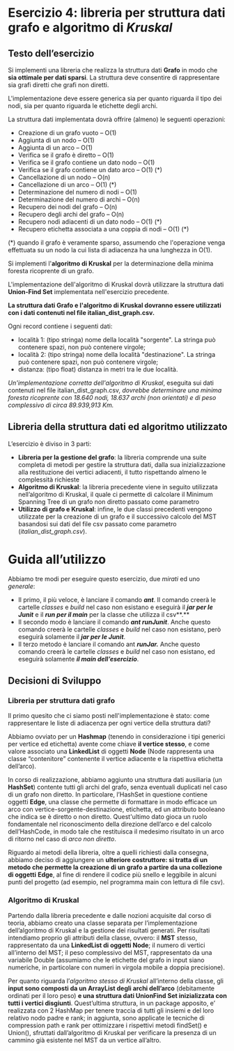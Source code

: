 # Esercizio 4: libreria per struttura dati grafo e algoritmo di *Kruskal*
## **Testo** dell’esercizio
Si implementi una libreria che realizza la struttura dati **Grafo** in modo che **sia ottimale per dati sparsi**. La struttura deve consentire di rappresentare sia grafi diretti che grafi non diretti.

L'implementazione deve essere generica sia per quanto riguarda il tipo dei nodi, sia per quanto riguarda le etichette degli archi.

La struttura dati implementata dovrà offrire (almeno) le seguenti operazioni:

- Creazione di un grafo vuoto – O(1)
- Aggiunta di un nodo – O(1)
- Aggiunta di un arco – O(1)
- Verifica se il grafo è diretto – O(1)
- Verifica se il grafo contiene un dato nodo – O(1)
- Verifica se il grafo contiene un dato arco – O(1) (\*)
- Cancellazione di un nodo – O(n)
- Cancellazione di un arco – O(1) (\*)
- Determinazione del numero di nodi – O(1)
- Determinazione del numero di archi – O(n)
- Recupero dei nodi del grafo – O(n)
- Recupero degli archi del grafo – O(n)
- Recupero nodi adiacenti di un dato nodo – O(1) (\*)
- Recupero etichetta associata a una coppia di nodi – O(1) (\*)

(\*) quando il grafo è veramente sparso, assumendo che l'operazione venga effettuata su un nodo la cui lista di adiacenza ha una lunghezza in O(1).

Si implementi l'**algoritmo di Kruskal** per la determinazione della minima foresta ricoprente di un grafo.

L'implementazione dell'algoritmo di Kruskal dovrà utilizzare la struttura dati **Union-Find Set** implementata nell'esercizio precedente.

**La struttura dati Grafo e l'algoritmo di Kruskal dovranno essere utilizzati con i dati contenuti nel file italian\_dist\_graph.csv.**

Ogni record contiene i seguenti dati:

- località 1: (tipo stringa) nome della località "sorgente". La stringa può contenere spazi, non può contenere virgole;
- località 2: (tipo stringa) nome della località "destinazione". La stringa può contenere spazi, non può contenere virgole;
- distanza: (tipo float) distanza in metri tra le due località.

*Un'implementazione corretta dell'algoritmo di Kruskal*, eseguita sui dati contenuti nel file italian\_dist\_graph.csv, *dovrebbe determinare una minima foresta ricoprente con 18.640 nodi, 18.637 archi (non orientati) e di peso complessivo di circa 89.939,913 Km.*
## **Libreria** della struttura dati ed **algoritmo** utilizzato
L’esercizio è diviso in 3 parti:

- **Libreria per la gestione del grafo**: la libreria comprende una suite completa di metodi per gestire la struttura dati, dalla sua inizializzazione alla restituzione dei vertici adiacenti, il tutto rispettando almeno le complessità richieste
- **Algoritmo di Kruskal**: la libreria precedente viene in seguito utilizzata nell’algoritmo di Kruskal, il quale ci permette di calcolare il Minimum Spanning Tree di un grafo non diretto passato come parametro
- **Utilizzo di grafo e Kruskal**: infine, le due classi precedenti vengono utilizzate per la creazione di un grafo e il successivo calcolo del MST basandosi sui dati del file csv passato come parametro (*italian\_dist\_graph.csv*).
# **Guida** all’utilizzo
Abbiamo tre modi per eseguire questo esercizio, due *mirati* ed uno *generale*:

- Il primo, il più veloce, è lanciare il comando ***ant***. Il comando creerà le cartelle *classes* e *build* nel caso non esistano e eseguirà il ***jar per le Junit*** e il ***run per il main*** per la classe che utilizza il csv**.**
- Il secondo modo è lanciare il comando ***ant runJunit***. Anche questo comando creerà le cartelle *classes* e *build* nel caso non esistano, però eseguirà solamente il ***jar per le Junit***.
- Il terzo metodo è lanciare il comando ant ***runJar.*** Anche questo comando creerà le cartelle *classes* e *build* nel caso non esistano, ed eseguirà solamente ***il main dell’esercizio***.
## **Decisioni** di Sviluppo
### **Libreria** per struttura dati grafo
Il primo quesito che ci siamo posti nell'implementazione è stato: come rappresentare le liste di adiacenza per ogni vertice della struttura dati?

Abbiamo ovviato per un **Hashmap** (tenendo in considerazione i tipi generici per vertice ed etichetta) avente come chiave **il vertice stesso**, e come valore associato una **LinkedList** di oggetti **Node** (Node rappresenta una classe  “contenitore” contenente il vertice adiacente e la rispettiva etichetta dell’arco).

In corso di realizzazione, abbiamo aggiunto una struttura dati ausiliaria (un **HashSet**) contente tutti gli archi del grafo, senza eventuali duplicati nel caso di un grafo non diretto. In particolare, l’HashSet in questione contiene oggetti **Edge**, una classe che permette di formattare in modo efficace un arco con vertice-sorgente-destinazione, etichetta, ed un attributo booleano che indica se è diretto o non diretto. Quest'ultimo dato gioca un ruolo fondamentale nel riconoscimento della direzione dell’arco e del calcolo dell’HashCode, in modo tale che restituisca il medesimo risultato in un arco di ritorno nel caso di *arco non diretto*.

Riguardo ai metodi della libreria, oltre a quelli richiesti dalla consegna, abbiamo deciso di aggiungere un **ulteriore costruttore: si tratta di un metodo che permette la creazione di un grafo a partire da una collezione di oggetti** **Edge**, al fine di rendere il codice più snello e leggibile in alcuni punti del progetto (ad esempio, nel programma main con lettura di file csv).
### **Algoritmo** di Kruskal
Partendo dalla libreria precedente e dalle nozioni acquisite dal corso di teoria, abbiamo creato una classe separata per l’implementazione dell’algoritmo di Kruskal e la gestione dei risultati generati. Per risultati intendiamo proprio gli attributi della classe, ovvero: il **MST** stesso, rappresentato da una **LinkedList di oggetti Node**; il numero di vertici all’interno del MST; il peso complessivo del MST, rappresentato da una variabile Double (assumiamo che le etichette del grafo in input siano numeriche, in particolare con numeri in virgola mobile a doppia precisione).

Per quanto riguarda l’*algoritmo stesso di Kruskal* all’interno della classe, gli **input sono composti da un ArrayList degli archi dell’arco** (debitamente ordinati per il loro peso) **e una struttura dati UnionFind Set inizializzata con tutti i vertici disgiunti**. Quest’ultima struttura, in un package apposito, e’ realizzata con 2 HashMap per tenere traccia di tutti gli insiemi e del loro relativo nodo padre e rank; in aggiunta, sono applicate le tecniche di compression path e rank per ottimizzare i rispettivi metodi findSet() e Union(), sfruttati dall’algoritmo di Kruskal per verificare la presenza di un cammino già esistente nel MST da un vertice all’altro.
